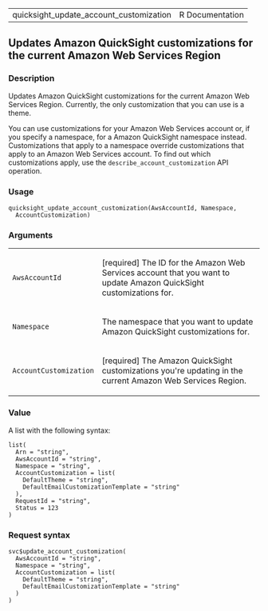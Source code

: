<table style="width: 100%;">
<tbody>
<tr class="odd">
<td>quicksight_update_account_customization</td>
<td style="text-align: right;">R Documentation</td>
</tr>
</tbody>
</table>

## Updates Amazon QuickSight customizations for the current Amazon Web Services Region

### Description

Updates Amazon QuickSight customizations for the current Amazon Web
Services Region. Currently, the only customization that you can use is a
theme.

You can use customizations for your Amazon Web Services account or, if
you specify a namespace, for a Amazon QuickSight namespace instead.
Customizations that apply to a namespace override customizations that
apply to an Amazon Web Services account. To find out which
customizations apply, use the `describe_account_customization` API
operation.

### Usage

    quicksight_update_account_customization(AwsAccountId, Namespace,
      AccountCustomization)

### Arguments

<table>
<colgroup>
<col style="width: 35%" />
<col style="width: 65%" />
</colgroup>
<tbody>
<tr class="odd">
<td><code
id="quicksight_update_account_customization_:_AwsAccountId">AwsAccountId</code></td>
<td><p>[required] The ID for the Amazon Web Services account that you
want to update Amazon QuickSight customizations for.</p></td>
</tr>
<tr class="even">
<td><code
id="quicksight_update_account_customization_:_Namespace">Namespace</code></td>
<td><p>The namespace that you want to update Amazon QuickSight
customizations for.</p></td>
</tr>
<tr class="odd">
<td><code
id="quicksight_update_account_customization_:_AccountCustomization">AccountCustomization</code></td>
<td><p>[required] The Amazon QuickSight customizations you're updating
in the current Amazon Web Services Region.</p></td>
</tr>
</tbody>
</table>

### Value

A list with the following syntax:

    list(
      Arn = "string",
      AwsAccountId = "string",
      Namespace = "string",
      AccountCustomization = list(
        DefaultTheme = "string",
        DefaultEmailCustomizationTemplate = "string"
      ),
      RequestId = "string",
      Status = 123
    )

### Request syntax

    svc$update_account_customization(
      AwsAccountId = "string",
      Namespace = "string",
      AccountCustomization = list(
        DefaultTheme = "string",
        DefaultEmailCustomizationTemplate = "string"
      )
    )
